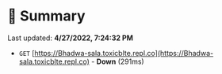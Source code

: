 # 📖 Summary
Last updated: **4/27/2022, 7:24:32 PM**

- `GET` [https://Bhadwa-sala.toxicblte.repl.co](https://Bhadwa-sala.toxicblte.repl.co) - **Down** (291ms)
